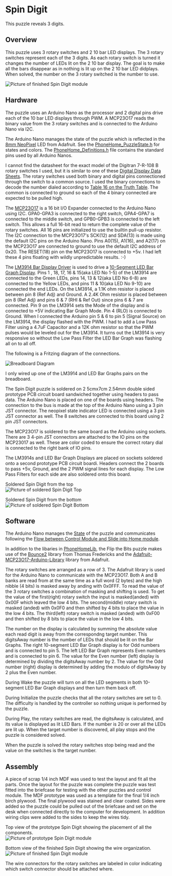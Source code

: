 # Spin Digit

This puzzle reveals 3 digits. 

## Overview

This puzzle uses 3 rotary switches and 2 10 bar LED displays. The 3 rotary switches represent each of the 3 digits. As each rotary switch is turned it changes the number of LEDs lit on the 2 10 bar display. The goal is to make all the bars disappear as in nothing is lit up on the 2 10 bar LED didplays.
When solved, the number on the 3 rotary switched is the number to use.

![Picture of finished Spin Digit module](../images/SpinDigit_Finished_Top.jpg)


## Hardware

The puzzle uses an Arduino Nano as the processor and 2 digital pins drive each of the 10 bar LED displays through PWM. A MCP23O17 reads the binary value from the 3 rotary switches and is connected to the Arduino Nano via I2C.

The Arduino Nano manages the state of the puzzle which is reflected in the [8mm NeoPixel](https://www.adafruit.com/product/1734) LED from Adafruit. See the [PhoneHome_PuzzleState.h](../PhoneHomeLib/PhoneHome_PuzzleState.h) for states and colors. The [PhoneHome_Definitions.h](../PhoneHomeLib/PhoneHome_Definitions.h) file contains the standard pins used by all Arduino Nanos.

I cannot find the datasheet for the exact model of the Digitran 7-R-108 B rotary switches I used, but it is similar to one of these [Digital Display Data Sheets](https://www.digitran-switches.com/resources). The rotary switches used both binary and digital pins connectioned through the switch to a common source. I used the binary connections to decode the number dialed according to [Table 16 on the Truth Table]( https://www.digitran-switches.com/sites/digitran-switches/files/truthtables.pdf). The common is connected to ground so each of the 4 binary connected are expected to be pulled high.

The [MCP23O17](https://www.adafruit.com/product/732) is a 16 bit I/O Expander connected to the Arduino Nano using I2C. GPA0-GPA3 is connected to the right switch, GPA4-GPA7 is connected to the middle switch, and GPB0-GPB3 is connected to the left switch. This allows a full 16-bit read to return the complete value of the rotary switches. All 16 pins are initialized to use the builtin pull-up resistor. The I2C connection to the MCP23O17's SCK(12) and SDA(13) is made using the default I2C pins on the Arduino Nano. Pins A0(15), A1(16), and A2(17) on the MCP23O17 are connected to ground to use the default I2C address of 0x20. The RESET(18) pin on the MCP23O17 is connected to +5v. I had left these 4 pins floating with wildly unpredictable results. :-)

The [LM3914 Bar Display Driver](https://www.ti.com/lit/ds/symlink/lm3914.pdf?ts=1722091750682&ref_url=https%253A%252F%252Fwww.ti.com%252Fproduct%252FLM3914) is used to drive a [10-Segment LED Bar Graph Display](https://www.amazon.com/dp/B07BJ8ZGP7). Pins 1 , 18, 17, 16 & 15(aka LED No 1-5) of the LM3914 are connected to the Green LEDs, pins 14, 13 & 12(aka LED No 6-8) are connected to the Yellow LEDs, and pins 11 & 10(aka LED No 9-10) are connected the end LEDs.
On the LM3914, a 1.1K ohm resistor is placed between pin 8 (Ref Adj) and Ground. A 2.4K Ohm resistor is placed between pin 8 (Ref Adj) and pins 6 & 7 (RHI & Ref Out) since pins 6 & 7 are connected. Pin 9 on the LM3914 sets the Mode of the display and is connected to +5V indicating Bar Graph Mode. Pin 4 (RLO) is connected to Ground.
When I connected the Arduino pin 5 & 6 to pin 5 (Signal Source) on the LM3914, the display flashed with the PWM. I had to add a Low Pass Filter using a 4.7uF Capacitor and a 12K ohm resistor so that the PWM pulses would be leveled out for the LM3914. It turns out the LM3914 is very responsive so without the Low Pass Filter the LED Bar Graph was flashing all on to all off.

The following is a Fritzing diagram of the connections.

![Breadboard Diagram](../images/SpinDigit_Breadboard_Diagram.jpg)

I only wired up one of the LM3914 and LED Bar Graphs pairs on the breadboard.

The Spin Digit puzzle is soldered on 2 5cmx7cm 2.54mm double sided prototype PCB circuit board sandwiched together using headers to pass data. The Arduino Nano is placed on one of the boards using headers. The connection to the bus is made at the top of the Arduino Nano using a 3 pin JST connector. The neopixel state indicator LED is connected using a 3 pin JST connector as well. The 8 switches are connected to this board using 2 pin JST connectors.

The MCP23O17 is soldered to the same board as the Arduino using sockets. There are 3 4-pin JST connectors are attached to the IO pins on the MCP23017 as well. These are color coded to ensure the correct rotary dial is connected to the right bank of IO pins.

The LM3914s and LED Bar Graph Displays are placed on sockets soldered onto a second prototype PCB circuit boardi. Headers connect the 2 boards to pass +5v, Ground, and the 2 PWM signal lines for each display. The Low Pass Filters for each side are also soldered onto this board.

Soldered Spin Digit from the top<br>
![Picture of soldered Spin Digit Top](../images/SpinDigit_Soldered_Top.jpg)

Soldered Spin Digit from the bottom<br>
![Picture of soldered Spin Digit Bottom](../images/SpinDigit_Soldered_Bottom.jpg)


## Software

The Arduino Nano manages the [State](../PhoneHomeLib/README.md#state-diagram) of the puzzle and communicates following the [Flow between Control Module and Slide into Home module](../PhoneHomeLib/README.md#sequence-diagram).

In addition to the libaries in [PhoneHomeLib](../PhoneHomeLib), the Flip the Bits puzzle makes use of the [Bounce2](https://github.com/thomasfredericks/Bounce2) library from Thomas Fredericks and the [Adafruit-MCP23O17-Arduino-Library](https://github.com/adafruit/Adafruit-MCP23017-Arduino-Library) library from Adafruit.

The rotary switches are arranged as a row of 3. The Adafruit library is used for the Arduino Nano to communicate with the MCP23O17. Both A and B banks are read from at the same time as a full word (2 bytes) and the high nibble (4 bits) is masked away by anding with 0x0FFF. To read the value of the 3 rotary switches a combination of masking and shifting is used. To get the value of the first(right) rotary switch the input is masked(anded) with 0x00F which leaved the low 4 bits. The second(middle) rotary switch is masked (anded) with 0x0F0 and then shifted by 4 bits to place the value in the low 4 bits. The third(left) rotary switch is masked (anded) with 0xF00 and then shifted by 8 bits to place the value in the low 4 bits.

The number on the display is calculated by summing the absolute value each read digit is away from the correspondng target number. This digitsAway number is the number of LEDs that should be lit on the Bar Graphs. The right 10-segment LED Bar Graph display is for Odd numbers and is connected to pin 5. The left LED Bar Graph represents Even numbers and is connected to pin 6. The value for the Even number (left) display is determined by dividing the digitsAway number by 2. The value for the Odd number (right) display is determined by adding the modulo of digitsAway by 2 plus the Even number.

During Wake the puzzle will turn on all the LED segments in both 10-segment LED Bar Graph displays and then turn them back off.

During Initialize the puzzle checks that all the rotary switches are set to 0. The difficulty is handled by the controller so nothing unique is performed by the puzzle.

During Play, the rotary switches are read, the digitsAway is calculated, and its value is displayed as lit LED Bars. If the number is 20 or over all the LEDs are lit up.
When the target number is discovered, all play stops and the puzzle is considered solved.

When the puzzle is solved the rotary switches stop being read and the value on the switches is the target number.


## Assembly

A piece of scrap 1/4 inch MDF was used to test the layout and fit all the parts. Once the layout for the puzzle was complete the puzzle was test fitted into the briefcase for testing with the other puzzles and control module. The MDF prototype was used as a template for the final 1/4 inch birch plywood. The final plywood was stained and clear coated.  Sides were added so the puzzle could be pulled out of the briefcase and set on the desk when connected directly to the computer for development. In addition wiring clips were added to the sides to keep the wires tidy.

Top view of the prototype Spin Digit showing the placement of all the components.<br>
![Picture of prototype Spin Digit module](../images/SpinDigit_Prototype_Top.jpg)

Bottom view of the finished Spin Digit showing the wire organization.<br>
![Picture of finished Spin Digit module](../images/SpinDigit_Finished_Bottom.jpg)

The wire connectors for the rotary switches are labeled in color indicating which switch connector should be attached where.
